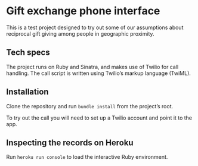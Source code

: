 # Gift exchange phone interface

This is a test project designed to try out some of our assumptions about reciprocal gift giving among people in geographic proximity.

## Tech specs

The project runs on Ruby and Sinatra, and makes use of Twilio for call handling. The call script is written using Twilio’s markup language (TwiML).

## Installation

Clone the repository and run `bundle install` from the project’s root.

To try out the call you will need to set up a Twilio account and point it to the app.

## Inspecting the records on Heroku

Run `heroku run console` to load the interactive Ruby environment.
